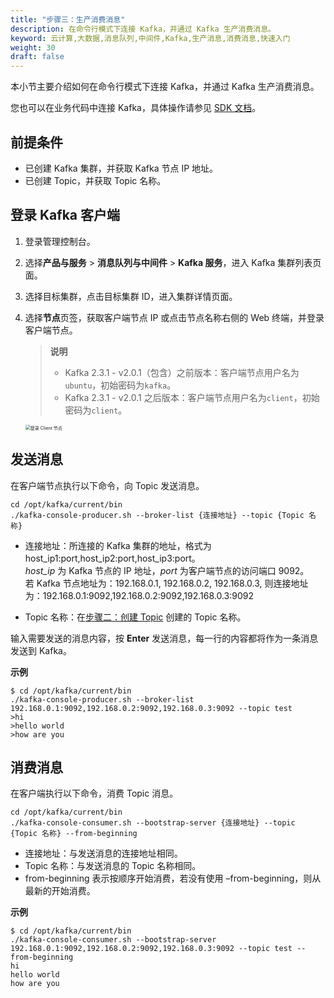 ```yaml
---
title: "步骤三：生产消费消息"
description: 在命令行模式下连接 Kafka，并通过 Kafka 生产消费消息。
keyword: 云计算,大数据,消息队列,中间件,Kafka,生产消息,消费消息,快速入门
weight: 30
draft: false
---
```


本小节主要介绍如何在命令行模式下连接 Kafka，并通过 Kafka 生产消费消息。

您也可以在业务代码中连接 Kafka，具体操作请参见 [SDK 文档](../../sdk/java/sdk_java/)。

## 前提条件

- 已创建 Kafka 集群，并获取 Kafka 节点 IP 地址。
- 已创建 Topic，并获取 Topic 名称。

## 登录 Kafka 客户端

1. 登录管理控制台。
2. 选择**产品与服务** > **消息队列与中间件** > **Kafka 服务**，进入 Kafka 集群列表页面。
3. 选择目标集群，点击目标集群 ID，进入集群详情页面。  
4. 选择**节点**页签，获取客户端节点 IP 或点击节点名称右侧的 Web 终端，并登录客户端节点。

    > **说明**
    > 
    >  - Kafka 2.3.1 - v2.0.1（包含）之前版本：客户端节点用户名为`ubuntu`，初始密码为`kafka`。
    >  - Kafka 2.3.1 - v2.0.1 之后版本：客户端节点用户名为`client`，初始密码为`client`。
   
   <img src="../../_images/login_client.png" alt="登录 Client 节点" style="zoom:50%;" />

## 发送消息

在客户端节点执行以下命令，向 Topic 发送消息。

```shell
cd /opt/kafka/current/bin
./kafka-console-producer.sh --broker-list {连接地址} --topic {Topic 名称}
```

- 连接地址：所连接的 Kafka 集群的地址，格式为 host_ip1:port,host_ip2:port,host_ip3:port。    
  	*host_ip* 为 Kafka 节点的 IP 地址，*port* 为客户端节点的访问端口 9092。   
  	若 Kafka 节点地址为：192.168.0.1, 192.168.0.2, 192.168.0.3, 则连接地址为：192.168.0.1:9092,192.168.0.2:9092,192.168.0.3:9092   

- Topic 名称：在[步骤二：创建 Topic](../create_resource) 创建的 Topic 名称。

输入需要发送的消息内容，按 **Enter** 发送消息，每一行的内容都将作为一条消息发送到 Kafka。   

**示例**   

```shell
$ cd /opt/kafka/current/bin
./kafka-console-producer.sh --broker-list 192.168.0.1:9092,192.168.0.2:9092,192.168.0.3:9092 --topic test
>hi
>hello world
>how are you
```

## 消费消息

在客户端执行以下命令，消费 Topic 消息。   

```shell
cd /opt/kafka/current/bin
./kafka-console-consumer.sh --bootstrap-server {连接地址} --topic {Topic 名称} --from-beginning
```

- 连接地址：与发送消息的连接地址相同。
- Topic 名称：与发送消息的 Topic 名称相同。
- from-beginning 表示按顺序开始消费，若没有使用 –from-beginning，则从最新的开始消费。

**示例**       
```shell
$ cd /opt/kafka/current/bin
./kafka-console-consumer.sh --bootstrap-server 192.168.0.1:9092,192.168.0.2:9092,192.168.0.3:9092 --topic test --from-beginning
hi
hello world
how are you
```

